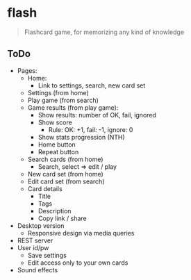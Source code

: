 # flash

> Flashcard game, for memorizing any kind of knowledge

## ToDo
- Pages:
	- Home:
		- Link to settings, search, new card set
	- Settings (from home)
	- Play game (from search)
	- Game results (from play game):
		- Show results: number of OK, fail, ignored
		- Show score
			- Rule: OK: +1, fail: -1, ignore: 0
		- Show stats progression (NTH)
		- Home button
		- Repeat button
	- Search cards (from home)
		- Search, select => edit / play
	- New card set (from home)
	- Edit card set (from search)
	- Card details
		- Title
		- Tags
		- Description
		- Copy link / share
- Desktop version
	- Responsive design via media queries
- REST server
- User id/pw
	- Save settings
	- Edit access only to your own cards
- Sound effects
